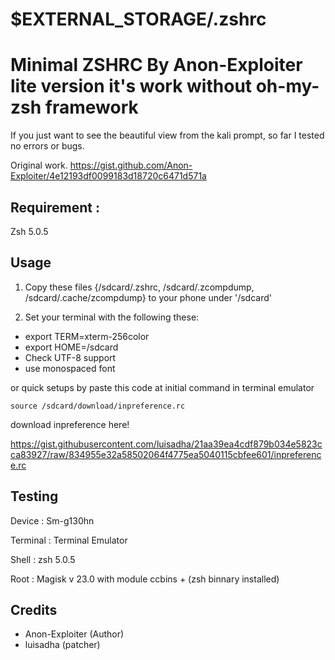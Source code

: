 # $EXTERNAL_STORAGE/.zshrc

# Minimal ZSHRC By Anon-Exploiter lite version it's work without oh-my-zsh framework

If you just want to see the beautiful view from the kali prompt, so far I tested no errors or bugs.

Original work.
 https://gist.github.com/Anon-Exploiter/4e12193df0099183d18720c6471d571a


## Requirement :

Zsh 5.0.5


## Usage


1. Copy these files {/sdcard/.zshrc, /sdcard/.zcompdump, /sdcard/.cache/zcompdump} to your phone under '/sdcard'

2. Set your terminal with the following these:


- export TERM=xterm-256color
- export HOME=/sdcard
- Check UTF-8 support
- use monospaced font 

 or quick setups by paste this code at initial command in terminal emulator

```
source /sdcard/download/inpreference.rc
```

download inpreference here!

https://gist.githubusercontent.com/luisadha/21aa39ea4cdf879b034e5823cca83927/raw/834955e32a58502064f4775ea5040115cbfee601/inpreference.rc

## Testing

Device : Sm-g130hn

Terminal : Terminal Emulator

Shell : zsh 5.0.5

Root : Magisk v 23.0 with module ccbins + (zsh binnary installed)


## Credits 

- Anon-Exploiter (Author)
- luisadha (patcher)

